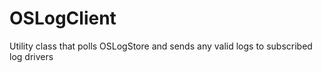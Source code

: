 # OSLogClient
Utility class that polls OSLogStore and sends any valid logs to subscribed log drivers
